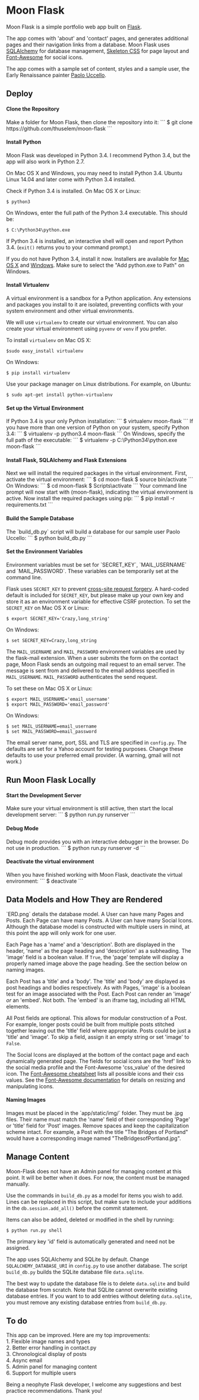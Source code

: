 # Moon Flask

Moon Flask is a simple portfolio web app built on [Flask](http://flask.pocoo.org/). 

The app comes with 'about' and 'contact' pages, and generates additional pages and their navigation links from a database. Moon Flask uses [SQLAlchemy](http://www.sqlalchemy.org/) for database management, [Skeleton CSS](http://getskeleton.com/) for page layout and [Font-Awesome](https://fortawesome.github.io/Font-Awesome/) for social icons.

The app comes with a sample set of content, styles and a sample user, the Early Renaissance painter [Paolo Uccello](https://en.wikipedia.org/wiki/Paolo_Uccello).

<h2>Deploy</h2>
<h4>Clone the Repository</h4>
Make a folder for Moon Flask, then clone the repository into it:
```
$ git clone https://github.com/thuselem/moon-flask
```
<h4>Install Python</h4>
Moon Flask was developed in Python 3.4. I recommend Python 3.4, but the app will also work in Python 2.7.

On Mac OS X and Windows, you may need to install Python 3.4. Ubuntu Linux 14.04 and later come with Python 3.4 installed. 

Check if Python 3.4 is installed. On Mac OS X or Linux:
```
$ python3
```
On Windows, enter the full path of the Python 3.4 executable. This should be:
```
$ C:\Python34\python.exe
```
If Python 3.4 is installed, an interactive shell will open and report Python 3.4. (`exit()` returns you to your command prompt.)

If you do not have Python 3.4, install it now. Installers are available for [Mac OS X](https://www.python.org/downloads/release/python-343/) and [Windows](https://www.python.org/downloads/release/python-343/). Make sure to select the "Add python.exe to Path" on Windows.

<h4>Install Virtualenv</h4>
A virtual environment is a sandbox for a Python application. Any extensions and packages you install to it are isolated, preventing conflicts with your system environment and other virtual environments.

We will use `virtualenv` to create our virtual environment. You can also create your virtual environment using `pyvenv` or `venv` if you prefer.

To install `virtualenv` on Mac OS X:
```
$sudo easy_install virtualenv
```
On Windows:
```
$ pip install virtualenv
```
Use your package manager on Linux distributions. For example, on Ubuntu:
```
$ sudo apt-get install python-virtualenv
```
<h4>Set up the Virtual Environment</h4>
If Python 3.4 is your only Python installation:
```
$ virtualenv moon-flask
```
If you have more than one version of Python on your system, specify Python 3.4:
```
$ virtualenv -p python3.4 moon-flask
```
On Windows, specify the full path of the executable:
```
$ virtualenv -p C:\Python34\python.exe moon-flask
```

<h4>Install Flask, SQLAlchemy and Flask Extensions</h4>
Next we will install the required packages in the virtual environment. First, activate the virtual environment:
```
$ cd moon-flask
$ source bin/activate
```
On Windows:
```
$ cd moon-flask
$ Scripts\activate
```
Your command line prompt will now start with (moon-flask), indicating the virtual environment is active. Now install the required packages using pip:
```
$ pip install -r requirements.txt
```

<h4>Build the Sample Database</h4>
The `build_db.py` script will build a database for our sample user Paolo Uccello:
```
$ python build_db.py
```

<h4>Set the Environment Variables</h4>
Environment variables must be set for `SECRET_KEY`, `MAIL_USERNAME` and `MAIL_PASSWORD`. These variables can be temporarily set at the command line.

Flask uses `SECRET_KEY` to prevent [cross-site request forgery](https://en.wikipedia.org/wiki/Cross-site_request_forgery). A hard-coded default is included for `SECRET_KEY`, but please make up your own key and store it as an environment variable for effective CSRF protection. To set the `SECRET_KEY` on Mac OS X or Linux:
```
$ export SECRET_KEY='Crazy,long_string'
```
On Windows:
```
$ set SECRET_KEY=Crazy,long_string
```
The `MAIL_USERNAME` and `MAIL_PASSWORD` environment variables are used by the flask-mail extension. When a user submits the form on the contact page, Moon Flask sends an outgoing mail request to an email server. The message is sent from and delivered to the email address specified in `MAIL_USERNAME`. `MAIL_PASSWORD` authenticates the send request.

To set these on Mac OS X or Linux:
```
$ export MAIL_USERNAME='email_username'
$ export MAIL_PASSWORD='email_password'
```
On Windows:
```
$ set MAIL_USERNAME=email_username
$ set MAIL_PASSWORD=email_password
```

The email server name, port, SSL and TLS are specified in `config.py`. The defaults are set for a Yahoo account for testing purposes. Change these defaults to use your preferred email provider. (A warning, gmail will not work.)

<h2>Run Moon Flask Locally</h2>
<h4>Start the Development Server</h4>
Make sure your virtual environment is still active, then start the local development server:
```
$ python run.py runserver
```
<h4>Debug Mode</h4>
Debug mode provides you with an interactive debugger in the browser. Do not use in production.
```
$ python run.py runserver -d
```
<h4>Deactivate the virtual environment</h4>
When you have finished working with Moon Flask, deactivate the virtual environment:
```
$ deactivate
```

<h2>Data Models and How They are Rendered</h2>
`ERD.png` details the database model. A User can have many Pages and Posts. Each Page can have many Posts. A User can have many Social Icons. Although the database model is constructed with multiple users in mind, at this point the app will only work for one user.

Each Page has a 'name' and a 'description'. Both are displayed in the header, 'name' as the page heading and 'description' as a subheading. The 'image' field is a boolean value. If `True`, the 'page' template will display a properly named image above the page heading. See the section below on naming images.

Each Post has a 'title' and a 'body'. The 'title' and 'body' are displayed as post headings and bodies respectively. As with Pages, 'image' is a boolean test for an image associated with the Post. Each Post can render an 'image' <i>or</i> an 'embed'. Not both. The 'embed' is an iframe tag, including all HTML elements.

All Post fields are optional. This allows for modular construction of a Post. For example, longer posts could be built from multiple posts stitched together leaving out the 'title' field where appropriate. Posts could be just a 'title' and 'image'. To skip a field, assign it an empty string or set 'image' to `False`.

The Social Icons are displayed at the bottom of the contact page and each dynamically generated page. The fields for social icons are the 'href' link to the social media profile and the Font-Awesome 'css_value' of the desired icon. The [Font-Awesome cheatsheet](https://fortawesome.github.io/Font-Awesome/cheatsheet/) lists all possible icons and their css values. See the [Font-Awesome documentation](http://fontawesome.io/examples/) for details on resizing and manipulating icons.

<h4>Naming Images</h4>
Images must be placed in the `app/static/img/` folder. They must be .jpg files. Their name must match the 'name' field of their corresponding 'Page' or 'title' field for 'Post' images. Remove spaces and keep the capitalization scheme intact. For example, a Post with the title "The Bridges of Portland" would have a corresponding image named "TheBridgesofPortland.jpg".

<h2>Manage Content</h2>
Moon-Flask does not have an Admin panel for managing content at this point. It will be better when it does. For now, the content must be managed manually.

Use the commands in `build_db.py` as a model for items you wish to add. Lines can be replaced in this script, but make sure to include your additions in the `db.session.add_all()` before the commit statement. 

Items can also be added, deleted or modified in the shell by running:
```
$ python run.py shell
```
The primary key 'id' field is automatically generated and need not be assigned.

The app uses SQLAlchemy and SQLite by default. Change `SQLALCHEMY_DATABASE_URI` in `config.py` to use another database. The script `build_db.py` builds the SQLite database file `data.sqlite`.

The best way to update the database file is to delete `data.sqlite` and build the database from scratch. Note that SQLite cannot overwrite existing database entries. If you want to to add entries without deleting `data.sqlite`, you must remove any existing database entries from `build_db.py`.

<h2>To do</h2>
This app can be improved. Here are my top improvements:<br/>
1. Flexible image names and types<br/> 
2. Better error handling in contact.py<br/>
3. Chronological display of posts<br/>
4. Async email<br/>
5. Admin panel for managing content<br/>
6. Support for multiple users

Being a neophyte Flask developer, I welcome any suggestions and best practice recommendations. Thank you!
